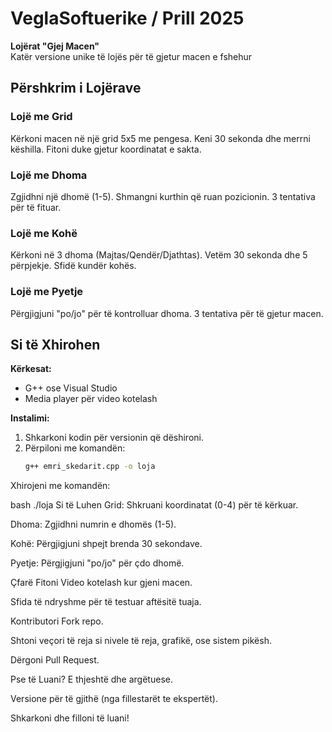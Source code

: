 # VeglaSoftuerike / Prill 2025  
**Lojërat "Gjej Macen"**  
Katër versione unike të lojës për të gjetur macen e fshehur  

## Përshkrim i Lojërave  

### Lojë me Grid  
Kërkoni macen në një grid 5x5 me pengesa. Keni 30 sekonda dhe merrni këshilla. Fitoni duke gjetur koordinatat e sakta.  

### Lojë me Dhoma  
Zgjidhni një dhomë (1-5). Shmangni kurthin që ruan pozicionin. 3 tentativa për të fituar.  

### Lojë me Kohë  
Kërkoni në 3 dhoma (Majtas/Qendër/Djathtas). Vetëm 30 sekonda dhe 5 përpjekje. Sfidë kundër kohës.  

### Lojë me Pyetje  
Përgjigjuni "po/jo" për të kontrolluar dhoma. 3 tentativa për të gjetur macen.  

## Si të Xhirohen  
**Kërkesat:**  
- G++ ose Visual Studio  
- Media player për video kotelash  

**Instalimi:**  
1. Shkarkoni kodin për versionin që dëshironi.  
2. Përpiloni me komandën:  
   ```bash
   g++ emri_skedarit.cpp -o loja
Xhirojeni me komandën:

bash
./loja
Si të Luhen
Grid: Shkruani koordinatat (0-4) për të kërkuar.

Dhoma: Zgjidhni numrin e dhomës (1-5).

Kohë: Përgjigjuni shpejt brenda 30 sekondave.

Pyetje: Përgjigjuni "po/jo" për çdo dhomë.

Çfarë Fitoni
Video kotelash kur gjeni macen.

Sfida të ndryshme për të testuar aftësitë tuaja.

Kontributori
Fork repo.

Shtoni veçori të reja si nivele të reja, grafikë, ose sistem pikësh.

Dërgoni Pull Request.

Pse të Luani?
E thjeshtë dhe argëtuese.

Versione për të gjithë (nga fillestarët te ekspertët).

Shkarkoni dhe filloni të luani!
